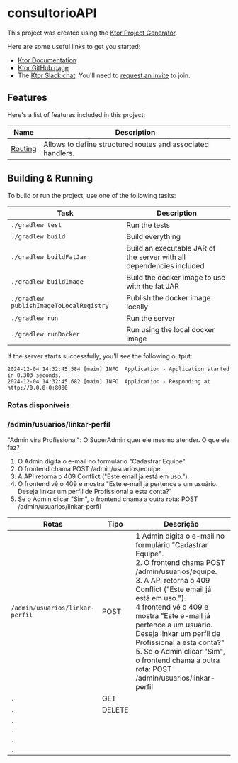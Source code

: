 # consultorioAPI

This project was created using the [Ktor Project Generator](https://start.ktor.io).

Here are some useful links to get you started:

- [Ktor Documentation](https://ktor.io/docs/home.html)
- [Ktor GitHub page](https://github.com/ktorio/ktor)
- The [Ktor Slack chat](https://app.slack.com/client/T09229ZC6/C0A974TJ9). You'll need to [request an invite](https://surveys.jetbrains.com/s3/kotlin-slack-sign-up) to join.

## Features

Here's a list of features included in this project:

| Name                                               | Description                                                 |
| ----------------------------------------------------|------------------------------------------------------------- |
| [Routing](https://start.ktor.io/p/routing-default) | Allows to define structured routes and associated handlers. |

## Building & Running

To build or run the project, use one of the following tasks:

| Task                                    | Description                                                          |
| -----------------------------------------|---------------------------------------------------------------------- |
| `./gradlew test`                        | Run the tests                                                        |
| `./gradlew build`                       | Build everything                                                     |
| `./gradlew buildFatJar`                 | Build an executable JAR of the server with all dependencies included |
| `./gradlew buildImage`                  | Build the docker image to use with the fat JAR                       |
| `./gradlew publishImageToLocalRegistry` | Publish the docker image locally                                     |
| `./gradlew run`                         | Run the server                                                       |
| `./gradlew runDocker`                   | Run using the local docker image                                     |

If the server starts successfully, you'll see the following output:

```
2024-12-04 14:32:45.584 [main] INFO  Application - Application started in 0.303 seconds.
2024-12-04 14:32:45.682 [main] INFO  Application - Responding at http://0.0.0.0:8080
```

### Rotas disponíveis

### /admin/usuarios/linkar-perfil

"Admin vira Profissional": O SuperAdmin quer ele mesmo atender. O que ele faz?

1. O Admin digita o e-mail no formulário "Cadastrar Equipe".
2. O frontend chama POST /admin/usuarios/equipe.
3. A API retorna o 409 Conflict ("Este email já está em uso.").
4. O frontend vê o 409 e mostra "Este e-mail já pertence a um usuário. Deseja linkar um perfil de Profissional a esta conta?"
5. Se o Admin clicar "Sim", o frontend chama a outra rota: POST /admin/usuarios/linkar-perfil

| Rotas                           | Tipo   | Descrição                                                                                                                                                                                                                                                                                                                                                                                            |
|---------------------------------|--------|------------------------------------------------------------------------------------------------------------------------------------------------------------------------------------------------------------------------------------------------------------------------------------------------------------------------------------------------------------------------------------------------------|
| `/admin/usuarios/linkar-perfil` | POST   |1 Admin digita o e-mail no formulário "Cadastrar Equipe". <br/>2. O frontend chama POST /admin/usuarios/equipe. <br/>3. A API retorna o 409 Conflict ("Este email já está em uso."). <br/>4 frontend vê o 409 e mostra "Este e-mail já pertence a um usuário. Deseja linkar um perfil de Profissional a esta conta?" <br/>5. Se o Admin clicar "Sim", o frontend chama a outra rota: POST /admin/usuarios/linkar-perfil |
| `.`                             | GET    |                                                                                                                                                                                                                                                                                                                                                                                                      |
| `.`                             | DELETE |                                                                                                                                                                                                                                                                                                                                                                                  |
| `.`                             |        |                                                                                                                                                                                                                                                                                                                                                                                                      |
| `.`                             |        |                                                                                                                                                                                                                                                                                                                                                                                                      |
| `.`                             |        |                                                                                                                                                                                                                                                                                                                                                                                                      |
| `.`                             |        |                                                                                                                                                                                                                                                                                                                                                                                                      |